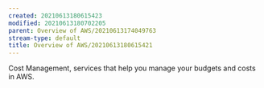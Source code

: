 ```yaml
---
created: 20210613180615423
modified: 20210613180702205
parent: Overview of AWS/20210613174049763
stream-type: default
title: Overview of AWS/20210613180615421
---
```

Cost Management, services that help you manage your budgets and costs in AWS.
